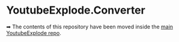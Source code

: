# YoutubeExplode.Converter

➡ The contents of this repository have been moved inside the [main YoutubeExplode repo](https://github.com/Tyrrrz/YoutubeExplode/tree/master/YoutubeExplode.Converter).
